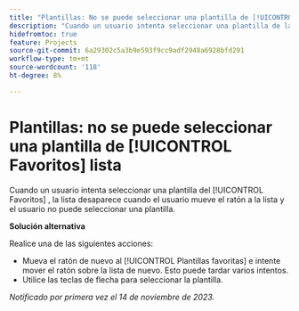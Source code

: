 ```yaml
---
title: "Plantillas: No se puede seleccionar una plantilla de [!UICONTROL Favoritos] list"
description: "Cuando un usuario intenta seleccionar una plantilla de la [!UICONTROL Favoritos] , la lista desaparece cuando el usuario mueve el ratón a la lista y el usuario no puede seleccionar una plantilla."
hidefromtoc: true
feature: Projects
source-git-commit: 6a29302c5a3b9e593f9cc9adf2948a6928bfd291
workflow-type: tm+mt
source-wordcount: '118'
ht-degree: 8%

---
```



# Plantillas: no se puede seleccionar una plantilla de [!UICONTROL Favoritos] lista

Cuando un usuario intenta seleccionar una plantilla del [!UICONTROL Favoritos] , la lista desaparece cuando el usuario mueve el ratón a la lista y el usuario no puede seleccionar una plantilla.

**Solución alternativa**

Realice una de las siguientes acciones:

* Mueva el ratón de nuevo al [!UICONTROL Plantillas favoritas] e intente mover el ratón sobre la lista de nuevo. Esto puede tardar varios intentos.
* Utilice las teclas de flecha para seleccionar la plantilla.

_Notificado por primera vez el 14 de noviembre de 2023._
